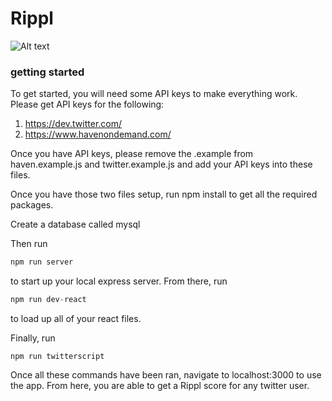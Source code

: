 # Rippl
![Alt text](public/img/examplescreen.png)
### getting started
To get started, you will need some API keys to make everything work.  Please get API keys for the following:

1. https://dev.twitter.com/
2. https://www.havenondemand.com/

Once you have API keys, please remove the .example from haven.example.js and twitter.example.js and add your API keys into these files.

Once you have those two files setup, run npm install to get all the required packages.

Create a database called mysql

Then run 
```javascript
npm run server
```
to start up your local express server.  From there, run 
```javascript
npm run dev-react
```
to load up all of your react files.

Finally, run 
```javascrit
npm run twitterscript
```
Once all these commands have been ran, navigate to localhost:3000 to use the app.  From here, you are able to get a Rippl score for any twitter user.
